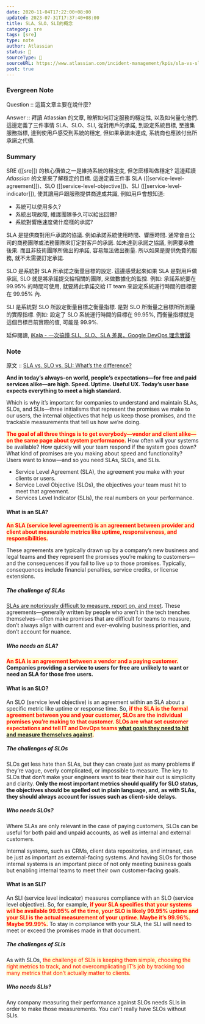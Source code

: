 ```yaml
---
date: 2020-11-04T17:22:00+08:00
updated: 2023-07-31T17:37:40+08:00
title: SLA、SLO、SLI的概念
category: sre
tags: [sre]
type: note
author: Atlassian
status: 🌱
sourceType: 📰️
sourceURL: https://www.atlassian.com/incident-management/kpis/sla-vs-slo-vs-sli
post: true
---
```


### Evergreen Note

Question :: 這篇文章主要在說什麼?

Answer :: 拜讀 Atlassian 的文章, 暸解如何訂定服務的穩定性, 以及如何量化他們. 這邊定義了三件事情 SLA、SLO、SLI, 從對用戶的承諾, 到設定系統目標, 至搜集服務指標, 達到使用戶感受到系統的穩定, 但如果承諾未達成, 系統商也應該付出所承諾之代價.

<!--more-->

### Summary

SRE ([[sre]]) 的核心價值之一是維持系統的穩定度, 但怎麽樣叫做穩定? 這邊拜讀 *Atlassian* 的文章來了解穩定的目標. 這邊定義三件事 SLA ([[service-level-agreement]])、SLO ([[service-level-objective]])、SLI ([[service-level-indicator]]), 使其讓用戶跟服務提供商達成共識, 例如用戶會想知道:

- 系統可以使用多久?
- 系統出現故障, 維護團隊多久可以給出回饋?
- 系統對響應速度做什麼樣的承諾?

SLA 是提供商對用戶承諾的協議. 例如承諾系統使用時間、響應時間. 通常會由公司的商務團隊或法務團隊來訂定對客戶的承諾. 如未達到承諾之協議, 則需要承擔後果. 而且非技術團隊所做出的承諾, 容易無法做出衡量. 所以如果是提供免費的服務, 就不太需要訂定承諾. 

SLO 是系統對 SLA 所承諾之衡量目標的設定. 這邊感覺起來如果 SLA 是對用戶做承諾, SLO 就是將承諾提交給相關的團隊, 來做數據化的監控. 例如: 承諾系統要在 99.95% 的時間可使用, 就要將此承諾交給 IT team 來設定系統運行時間的目標要在 99.95% 內.

SLI 是系統對 SLO 所設定衡量目標之衡量指標. 是對 SLO 所衡量之目標所所測量的實際指標. 例如: 設定了 SLO 系統運行時間的目標在 99.95%, 而衡量指標就是這個目標目前實際的值, 可能是 99.9%.

延伸閱讀, [iKala - 一次搞懂 SLI、SLO、SLA 差異，Google DevOps 理念實踐](https://ikala.cloud/understanding-sli-slo-sla-in-sre/)

### Note

原文 :: [SLA vs. SLO vs. SLI: What’s the difference?](https://www.atlassian.com/incident-management/kpis/sla-vs-slo-vs-sli)

**And in today’s always-on world, people’s expectations—for free and paid services alike—are high. Speed. Uptime. Useful UX. Today’s user base expects everything to meet a high standard.**

Which is why it’s important for companies to understand and maintain SLAs, SLOs, and SLIs—three initialisms that represent the promises we make to our users, the internal objectives that help us keep those promises, and the trackable measurements that tell us how we’re doing.

**<span style="background-color: #ffffcc; color: red">The goal of all three things is to get everybody—vendor and client alike—on the same page about system performance.</span>** How often will your systems be available? How quickly will your team respond if the system goes down? What kind of promises are you making about speed and functionality? Users want to know—and so you need SLAs, SLOs, and SLIs.

- Service Level Agreement (SLA), the agreement you make with your clients or users.
- Service Level Objective (SLOs), the objectives your team must hit to meet that agreement.
- Services Level Indicator (SLIs), the real numbers on your performance.

#### What is an SLA?

**<span style="background-color: #ffffcc; color: red">An SLA (service level agreement) is an agreement between provider and client about measurable metrics like uptime, responsiveness, and responsibilities.</span>**

These agreements are typically drawn up by a company’s new business and legal teams and they represent the promises you’re making to customers—and the consequences if you fail to live up to those promises. Typically, consequences include financial penalties, service credits, or license extensions.

##### The challenge of SLAs

[SLAs are notoriously difficult to measure, report on, and meet](https://www.atlassian.com/it-unplugged/best-practices-and-trends/stop-hating-on-slas). These agreements—generally written by people who aren’t in the tech trenches themselves—often make promises that are difficult for teams to measure, don’t always align with current and ever-evolving business priorities, and don’t account for nuance.

##### Who needs an SLA?

**<span style="background-color: #ffffcc; color: red">An SLA is an agreement between a vendor and a paying customer.</span> Companies providing a service to users for free are unlikely to want or need an SLA for those free users.**

#### What is an SLO?

An SLO (service level objective) is an agreement within an SLA about a specific metric like uptime or response time. So, **<span style="background-color: #ffffcc; color: red">if the SLA is the formal agreement between you and your customer, SLOs are the individual promises you’re making to that customer. SLOs are what set customer expectations and tell IT and DevOps teams [what goals they need to hit and measure themselves against](https://www.atlassian.com/blog/opsgenie/measuring-and-evaluating-service-level-objectives).</span>**

##### The challenges of SLOs

SLOs get less hate than SLAs, but they can create just as many problems if they’re vague, overly complicated, or impossible to measure. The key to SLOs that don’t make your engineers want to tear their hair out is simplicity and clarity. **Only the most important metrics should qualify for SLO status, the objectives should be spelled out in plain language, and, as with SLAs, they should always account for issues such as client-side delays.**

##### Who needs SLOs?

Where SLAs are only relevant in the case of paying customers, SLOs can be useful for both paid and unpaid accounts, as well as internal and external customers. 

Internal systems, such as CRMs, client data repositories, and intranet, can be just as important as external-facing systems. And having SLOs for those internal systems is an important piece of not only meeting business goals but enabling internal teams to meet their own customer-facing goals.

#### What is an SLI?

An SLI (service level indicator) measures compliance with an SLO (service level objective). So, for example, **<span style="background-color: #ffffcc; color: red">if your SLA specifies that your systems will be available 99.95% of the time, your SLO is likely 99.95% uptime and your SLI is the actual measurement of your uptime. Maybe it’s 99.96%. Maybe 99.99%.</span>** To stay in compliance with your SLA, the SLI will need to meet or exceed the promises made in that document.

##### The challenges of SLIs

As with SLOs, <span style="background-color: #ffffcc; color: red">the challenge of SLIs is keeping them simple, choosing the right metrics to track, and not overcomplicating IT’s job by tracking too many metrics that don’t actually matter to clients.</span>

##### Who needs SLIs?

Any company measuring their performance against SLOs needs SLIs in order to make those measurements. You can’t really have SLOs without SLIs.